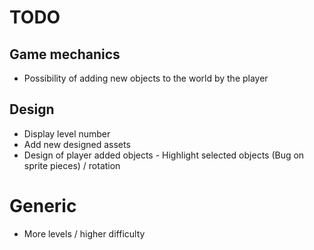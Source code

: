 # TODO

## Game mechanics
* Possibility of adding new objects to the world by the player

## Design
* Display level number
* Add new designed assets
* Design of player added objects - Highlight selected objects (Bug on sprite pieces) / rotation

# Generic
* More levels / higher difficulty

